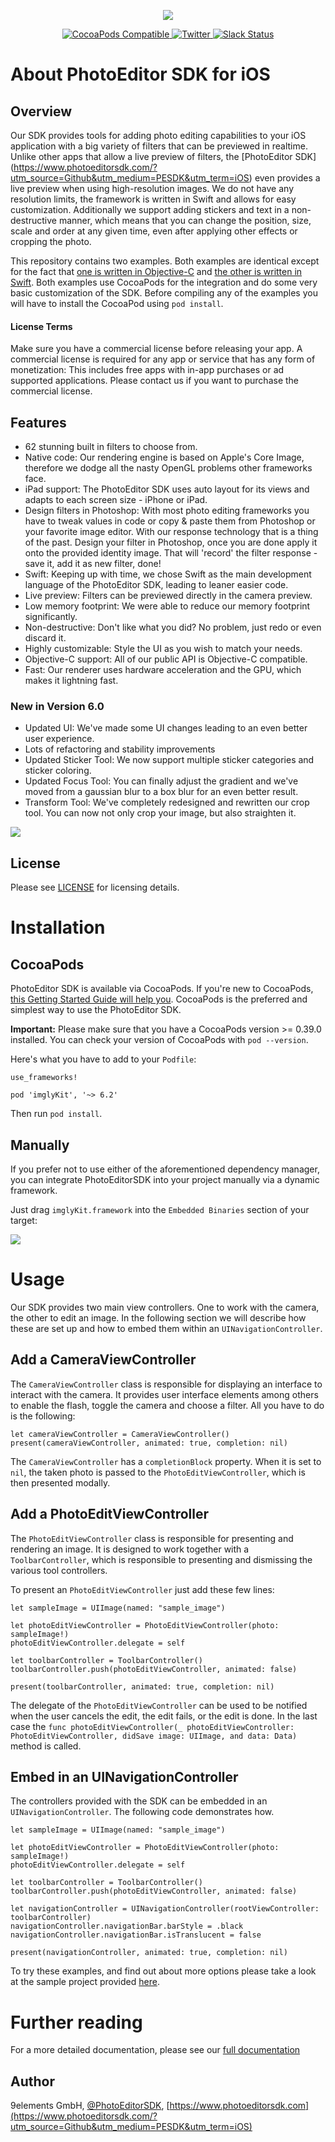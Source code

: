 <p align="center">
  <img src="http://static.photoeditorsdk.com/logo.png" />
</p>
<p align="center">
	<a href="https://cocoapods.org/pods/imglyKit">
    <img src="https://img.shields.io/cocoapods/v/imglyKit.svg" alt="CocoaPods Compatible">
  </a>
	<a href="http://twitter.com/PhotoEditorSDK">
    <img src="https://img.shields.io/badge/twitter-@PhotoEditorSDK-blue.svg?style=flat" alt="Twitter">
  </a>
  <a target="_blank" href="https://pesdk-slack.herokuapp.com/">
    <img src="https://pesdk-slack.herokuapp.com/badge.svg" alt="Slack Status" />
    </a>
</p>

# About PhotoEditor SDK for iOS

## Overview

Our SDK provides tools for adding photo editing capabilities to your iOS application with a big variety of filters that can be previewed in realtime. Unlike other apps that allow a live preview of filters, the [PhotoEditor SDK] (https://www.photoeditorsdk.com/?utm_source=Github&utm_medium=PESDK&utm_term=iOS) even provides a live preview when using high-resolution images. We do not have any resolution limits, the framework is written in Swift and allows for easy customization.
Additionally we support adding stickers and text in a non-destructive manner, which means that you can change the position, size, scale and order at any given time, even after applying other effects or cropping the photo.

This repository contains two examples. Both examples are identical except for the fact that [one is written in Objective-C](https://github.com/imgly/imgly-sdk-ios/tree/master/Examples/ObjcExample) and [the other is written in Swift](https://github.com/imgly/imgly-sdk-ios/tree/master/Examples/SwiftExample). Both examples use CocoaPods for the integration and do some very basic customization of the SDK. Before compiling any of the examples you will have to install the CocoaPod using `pod install`.

<div class="documentation__disclaimer">
<h4>License Terms</h4>
Make sure you have a commercial license before releasing your app.
A commercial license is required for any app or service that has any form of monetization: This includes free apps with in-app purchases or ad supported applications. Please contact us if you want to purchase the commercial license.
</div>

## Features

* 62 stunning built in filters to choose from.
* Native code: Our rendering engine is based on Apple's Core Image, therefore we dodge all the nasty OpenGL problems other frameworks face.
* iPad support: The PhotoEditor SDK uses auto layout for its views and adapts to each screen size - iPhone or iPad.
* Design filters in Photoshop: With most photo editing frameworks you have to tweak values in code or copy & paste them from Photoshop or your favorite image editor. With our response technology that is a thing of the past. Design your filter in Photoshop, once you are done apply it onto the provided identity image. That will 'record' the filter response - save it, add it as new filter, done!
* Swift: Keeping up with time, we chose Swift as the main development language of the PhotoEditor SDK, leading to leaner easier code.
* Live preview: Filters can be previewed directly in the camera preview.
* Low memory footprint: We were able to reduce our memory footprint significantly.
* Non-destructive: Don't like what you did? No problem, just redo or even discard it.
* Highly customizable: Style the UI as you wish to match your needs.
* Objective-C support: All of our public API is Objective-C compatible.
* Fast: Our renderer uses hardware acceleration and the GPU, which makes it lightning fast.

### New in Version 6.0

* Updated UI: We've made some UI changes leading to an even better user experience.
* Lots of refactoring and stability improvements
* Updated Sticker Tool: We now support multiple sticker categories and sticker coloring.
* Updated Focus Tool: You can finally adjust the gradient and we've moved from a gaussian blur to a box blur for an even better result.
* Transform Tool: We've completely redesigned and rewritten our crop tool. You can now not only crop your image, but also straighten it.

<p><img style="display:block" src="https://www.photoeditorsdk.com/assets/images/documentation/ios/product.png"></p>

## License

Please see [LICENSE](https://github.com/imgly/imgly-sdk-ios/blob/master/LICENSE) for licensing details.

# Installation

## CocoaPods

PhotoEditor SDK is available via CocoaPods. If you're new to CocoaPods, [this Getting Started Guide will help you](https://guides.cocoapods.org/using/getting-started.html). CocoaPods is the preferred and simplest way to use the PhotoEditor SDK.

**Important:** Please make sure that you have a CocoaPods version >= 0.39.0 installed. You can check your version of CocoaPods with `pod --version`.

Here's what you have to add to your `Podfile`:

```
use_frameworks!

pod 'imglyKit', '~> 6.2'
```

Then run `pod install`.

## Manually

If you prefer not to use either of the aforementioned dependency manager, you can integrate
PhotoEditorSDK into your project manually via a dynamic framework.

Just drag `imglyKit.framework` into the `Embedded Binaries` section of your target:

<p><img style="display:block" src="https://www.photoeditorsdk.com/assets/images/documentation/ios/embedded-binaries.png"></p>

# Usage
Our SDK provides two main view controllers. One to work with the camera, the other to
edit an image. In the following section we will describe how these are set up and how to embed them within an `UINavigationController`.

## Add a CameraViewController

The `CameraViewController` class is responsible for displaying an interface to interact with the camera. It provides user interface elements among others to enable the flash, toggle the camera and choose a filter. All you have to do is the following:

```
let cameraViewController = CameraViewController()
present(cameraViewController, animated: true, completion: nil)
```

The `CameraViewController` has a `completionBlock` property. When it is set to `nil`, the taken photo is passed to the `PhotoEditViewController`, which is then presented modally.

## Add a PhotoEditViewController

The `PhotoEditViewController` class is responsible for presenting and rendering an image. It is designed to work together with a `ToolbarController`, which is responsible to presenting and dismissing the various tool controllers.

To present an `PhotoEditViewController` just add these few lines:

```
let sampleImage = UIImage(named: "sample_image")

let photoEditViewController = PhotoEditViewController(photo: sampleImage!)
photoEditViewController.delegate = self

let toolbarController = ToolbarController()
toolbarController.push(photoEditViewController, animated: false)

present(toolbarController, animated: true, completion: nil)
```

The delegate of the `PhotoEditViewController` can be used to be notified when the user cancels the edit, the edit fails, or the edit is done. In the last case the `func photoEditViewController(_ photoEditViewController: PhotoEditViewController, didSave image: UIImage, and data: Data)` method is called.

## Embed in an UINavigationController

The controllers provided with the SDK can be embedded in an `UINavigationController`. The following code demonstrates how.

```
let sampleImage = UIImage(named: "sample_image")

let photoEditViewController = PhotoEditViewController(photo: sampleImage!)
photoEditViewController.delegate = self

let toolbarController = ToolbarController()
toolbarController.push(photoEditViewController, animated: false)

let navigationController = UINavigationController(rootViewController: toolbarController)
navigationController.navigationBar.barStyle = .black
navigationController.navigationBar.isTranslucent = false

present(navigationController, animated: true, completion: nil)
```

To try these examples, and find out about more options please take a look at the sample project provided [here](https://github.com/imgly/imgly-sdk-ios).

# Further reading

For a more detailed documentation, please see our [full documentation](https://www.photoeditorsdk.com/documentation/ios/getting-started/?utm_source=Github&utm_medium=PESDK&utm_term=iOS)

## Author

9elements GmbH, [@PhotoEditorSDK](https://twitter.com/PhotoEditorSDK), [https://www.photoeditorsdk.com](https://www.photoeditorsdk.com/?utm_source=Github&utm_medium=PESDK&utm_term=iOS)
